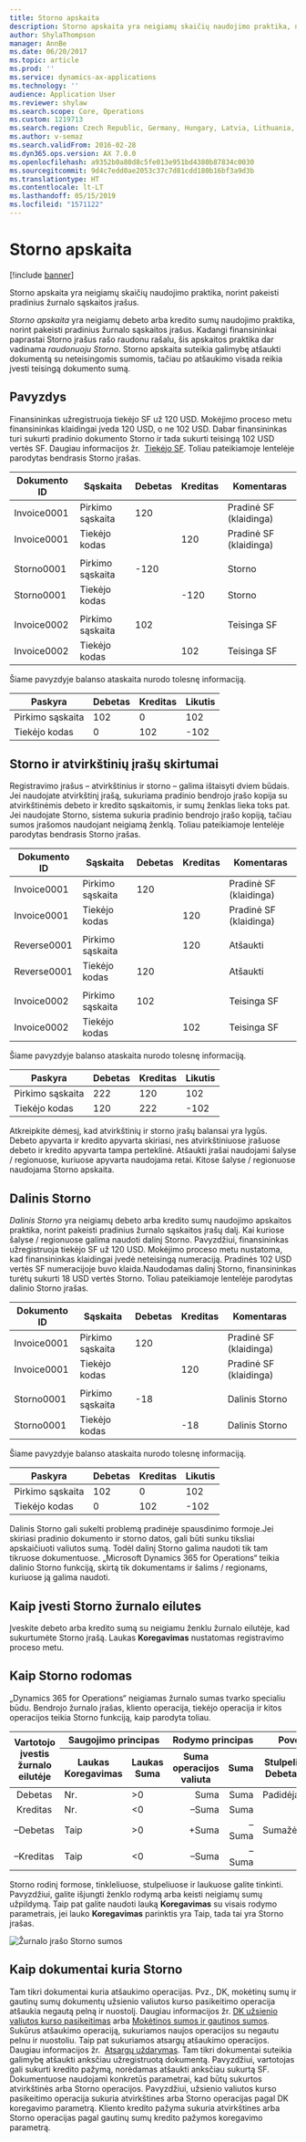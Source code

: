 ```yaml
---
title: Storno apskaita
description: Storno apskaita yra neigiamų skaičių naudojimo praktika, norint pakeisti pradinius žurnalo sąskaitos įrašus.
author: ShylaThompson
manager: AnnBe
ms.date: 06/20/2017
ms.topic: article
ms.prod: ''
ms.service: dynamics-ax-applications
ms.technology: ''
audience: Application User
ms.reviewer: shylaw
ms.search.scope: Core, Operations
ms.custom: 1219713
ms.search.region: Czech Republic, Germany, Hungary, Latvia, Lithuania, Poland, Russia
ms.author: v-semaz
ms.search.validFrom: 2016-02-28
ms.dyn365.ops.version: AX 7.0.0
ms.openlocfilehash: a9352b0a80d8c5fe013e951bd4380b87834c0030
ms.sourcegitcommit: 9d4c7edd0ae2053c37c7d81cdd180b16bf3a9d3b
ms.translationtype: HT
ms.contentlocale: lt-LT
ms.lasthandoff: 05/15/2019
ms.locfileid: "1571122"
---
```

# <a name="storno-accounting"></a>Storno apskaita

[!include [banner](../includes/banner.md)]

Storno apskaita yra neigiamų skaičių naudojimo praktika, norint pakeisti pradinius žurnalo sąskaitos įrašus.

*Storno apskaita* yra neigiamų debeto arba kredito sumų naudojimo praktika, norint pakeisti pradinius žurnalo sąskaitos įrašus. Kadangi finansininkai paprastai Storno įrašus rašo raudonu rašalu, šis apskaitos praktika dar vadinama *raudonuoju Storno*. Storno apskaita suteikia galimybę atšaukti dokumentą su neteisingomis sumomis, tačiau po atšaukimo visada reikia įvesti teisingą dokumento sumą.

## <a name="example"></a>Pavyzdys
Finansininkas užregistruoja tiekėjo SF už 120 USD. Mokėjimo proceso metu finansininkas klaidingai įveda 120 USD, o ne 102 USD. Dabar finansininkas turi sukurti pradinio dokumento Storno ir tada sukurti teisingą 102 USD vertės SF. Daugiau informacijos žr.  [Tiekėjo SF](../accounts-payable/vendor-invoices-overview.md). Toliau pateikiamoje lentelėje parodytas bendrasis Storno įrašas.

| **Dokumento ID** | **Sąskaita** | **Debetas** | **Kreditas** | **Komentaras**                  |
|-----------------|-------------|-----------|------------|------------------------------|
| Invoice0001     | Pirkimo sąskaita   | 120       |            | Pradinė SF (klaidinga) |
| Invoice0001     | Tiekėjo kodas  |           | 120        | Pradinė SF (klaidinga) |
|                 |             |           |            |                              |
| Storno0001      | Pirkimo sąskaita   | -120     |            | Storno                       |
| Storno0001      | Tiekėjo kodas  |           | -120      | Storno                       |
|                 |             |           |            |                              |
| Invoice0002     | Pirkimo sąskaita   | 102       |            | Teisinga SF              |
| Invoice0002     | Tiekėjo kodas  |           | 102        | Teisinga SF              |

Šiame pavyzdyje balanso ataskaita nurodo tolesnę informaciją.

| Paskyra    | Debetas | Kreditas | Likutis |
|------------|-------|--------|---------|
| Pirkimo sąskaita  | 102   | 0      | 102     |
| Tiekėjo kodas | 0     | 102    | -102    |

## <a name="differences-between-storno-and-reverse-entries"></a>Storno ir atvirkštinių įrašų skirtumai
Registravimo įrašus – atvirkštinius ir storno – galima ištaisyti dviem būdais. Jei naudojate atvirkštinį įrašą, sukuriama pradinio bendrojo įrašo kopija su atvirkštinėmis debeto ir kredito sąskaitomis, ir sumų ženklas lieka toks pat. Jei naudojate Storno, sistema sukuria pradinio bendrojo įrašo kopiją, tačiau sumos įrašomos naudojant neigiamą ženklą. Toliau pateikiamoje lentelėje parodytas bendrasis Storno įrašas.

| **Dokumento ID** | **Sąskaita** | **Debetas** | **Kreditas** | **Komentaras**                  |
|-----------------|-------------|-----------|------------|------------------------------|
| Invoice0001     | Pirkimo sąskaita   | 120       |            | Pradinė SF (klaidinga) |
| Invoice0001     | Tiekėjo kodas  |           | 120        | Pradinė SF (klaidinga) |
|                 |             |           |            |                              |
| Reverse0001     | Pirkimo sąskaita   |           | 120        | Atšaukti                      |
| Reverse0001     | Tiekėjo kodas  | 120       |            | Atšaukti                      |
|                 |             |           |            |                              |
| Invoice0002     | Pirkimo sąskaita   | 102       |            | Teisinga SF              |
| Invoice0002     | Tiekėjo kodas  |           | 102        | Teisinga SF              |

Šiame pavyzdyje balanso ataskaita nurodo tolesnę informaciją.

| Paskyra    | Debetas | Kreditas | Likutis |
|------------|-------|--------|---------|
| Pirkimo sąskaita  | 222   | 120    | 102     |
| Tiekėjo kodas | 120   | 222    | -102    |

Atkreipkite dėmesį, kad atvirkštinių ir storno įrašų balansai yra lygūs. Debeto apyvarta ir kredito apyvarta skiriasi, nes atvirkštiniuose įrašuose debeto ir kredito apyvarta tampa perteklinė. Atšaukti įrašai naudojami šalyse / regionuose, kuriuose apyvarta naudojama retai. Kitose šalyse / regionuose naudojama Storno apskaita.

## <a name="partial-storno"></a>Dalinis Storno
*Dalinis Storno* yra neigiamų debeto arba kredito sumų naudojimo apskaitos praktika, norint pakeisti pradinius žurnalo sąskaitos įrašų dalį. Kai kuriose šalyse / regionuose galima naudoti dalinį Storno. Pavyzdžiui, finansininkas užregistruoja tiekėjo SF už 120 USD. Mokėjimo proceso metu nustatoma, kad finansininkas klaidingai įvedė neteisingą numeraciją. Pradinės 102 USD vertės SF numeracijoje buvo klaida.Naudodamas dalinį Storno, finansininkas turėtų sukurti 18 USD vertės Storno. Toliau pateikiamoje lentelėje parodytas dalinio Storno įrašas.

| **Dokumento ID** | **Sąskaita** | **Debetas** | **Kreditas** | **Komentaras**                  |
|-----------------|-------------|-----------|------------|------------------------------|
| Invoice0001     | Pirkimo sąskaita   | 120       |            | Pradinė SF (klaidinga) |
| Invoice0001     | Tiekėjo kodas  |           | 120        | Pradinė SF (klaidinga) |
|                 |             |           |            |                              |
| Storno0001      | Pirkimo sąskaita   | \-18      |            | Dalinis Storno               |
| Storno0001      | Tiekėjo kodas  |           | \-18       | Dalinis Storno               |

Šiame pavyzdyje balanso ataskaita nurodo tolesnę informaciją.

| Paskyra    | Debetas | Kreditas | Likutis |
|------------|-------|--------|---------|
| Pirkimo sąskaita  | 102   | 0      | 102     |
| Tiekėjo kodas | 0     | 102    | -102    |

Dalinis Storno gali sukelti problemą pradinėje spausdinimo formoje.Jei skiriasi pradinio dokumento ir storno datos, gali būti sunku tiksliai apskaičiuoti valiutos sumą. Todėl dalinį Storno galima naudoti tik tam tikruose dokumentuose. „Microsoft Dynamics 365 for Operations“ teikia dalinio Storno funkciją, skirtą tik dokumentams ir šalims / regionams, kuriuose ją galima naudoti.

## <a name="how-to-enter-stornoon-journal-lines"></a>Kaip įvesti Storno žurnalo eilutes
Įveskite debeto arba kredito sumą su neigiamu ženklu žurnalo eilutėje, kad sukurtumėte Storno įrašą. Laukas **Koregavimas** nustatomas registravimo proceso metu. 

## <a name="how-storno-is-displayed"></a>Kaip Storno rodomas
„Dynamics 365 for Operations“ neigiamas žurnalo sumas tvarko specialiu būdu. Bendrojo žurnalo įrašas, kliento operacija, tiekėjo operacija ir kitos operacijos teikia Storno funkciją, kaip parodyta toliau.

<table>
<thead>
<tr class="row-1">
<th class="column-1" rowspan="2">Vartotojo įvestis žurnalo eilutėje</th>
<th class="column-2" colspan="2">Saugojimo principas</th>
<th class="column-4" colspan="2">Rodymo principas</th>
<th class="column-6" colspan="3">Poveikis išrašo ataskaitai</th>
</tr>
<tr class="row-1">
<th class="column-2">Laukas Koregavimas</th>
<th class="column-3">Laukas Suma</th>
<th class="column-4">Suma operacijos valiuta</th>
<th class="column-5">Suma</th>
<th class="column-6">Stulpelis Debetas</th>
<th class="column-7">Stulpelis Kreditas</th>
<th class="column-8">Stulpelis Balansas</th>
</tr>
</thead>
<tbody>
<tr class="row-2">
<td class="column-1"> Debetas</td>
<td class="column-2">Nr.</td>
<td class="column-3">&gt;0</td>
<td class="column-4" align="right">Suma</td>
<td class="column-5" align="right">Suma</td>
<td class="column-6">Padidėja</td>
<td class="column-7"></td>
<td class="column-8">Padidėja</td>
</tr>
<tr class="row-3">
<td class="column-1"> Kreditas</td>
<td class="column-2">Nr.</td>
<td class="column-3">&lt;0</td>
<td class="column-4" align="right">–Suma</td>
<td class="column-5" align="right">Suma</td>
<td class="column-6"></td>
<td class="column-7">Padidėja</td>
<td class="column-8">Sumažėja</td>
</tr>
<tr class="row-4">
<td class="column-1">–Debetas</td>
<td class="column-2">Taip</td>
<td class="column-3">&gt;0</td>
<td class="column-4" align="right">+Suma</td>
<td class="column-5" align="right">–Suma</td>
<td class="column-6">Sumažėja</td>
<td class="column-7"></td>
<td class="column-8">Padidėja</td>
</tr>
<tr class="row-5">
<td class="column-1">–Kreditas</td>
<td class="column-2">Taip</td>
<td class="column-3">&lt;0</td>
<td class="column-4" align="right">–Suma</td>
<td class="column-5" align="right">–Suma</td>
<td class="column-6"></td>
<td class="column-7">Sumažėja</td>
<td class="column-8">Sumažėja</td>
</tr>
</tbody>
</table>

Storno rodinį formose, tinkleliuose, stulpeliuose ir laukuose galite tinkinti. Pavyzdžiui, galite išjungti ženklo rodymą arba keisti neigiamų sumų užpildymą. Taip pat galite naudoti lauką **Koregavimas** su visais rodymo parametrais, jei lauko **Koregavimas** parinktis yra Taip, tada tai yra Storno įrašas.

![Žurnalo įrašo Storno sumos](./media/journal-storno.png)

## <a name="how-documents-create-storno"></a>Kaip dokumentai kuria Storno
Tam tikri dokumentai kuria atšaukimo operacijas. Pvz., DK, mokėtinų sumų ir gautinų sumų dokumentų užsienio valiutos kurso pasikeitimo operacija atšaukia negautą pelną ir nuostolį. Daugiau informacijos žr. [DK užsienio valiutos kurso pasikeitimas](../general-ledger/foreign-currency-revaluation-general-ledger.md) arba [Mokėtinos sumos ir gautinos sumos](../cash-bank-management/foreign-currency-revaluation-accounts-payable-accounts-receivable.md). Sukūrus atšaukimo operaciją, sukuriamos naujos operacijos su negautu pelnu ir nuostoliu. Taip pat sukuriamos atsargų atšaukimo operacijos. Daugiau informacijos žr.  [Atsargų uždarymas](../../supply-chain/cost-management/inventory-close.md). Tam tikri dokumentai suteikia galimybę atšaukti anksčiau užregistruotą dokumentą. Pavyzdžiui, vartotojas gali sukurti kredito pažymą, norėdamas atšaukti anksčiau sukurtą SF. Dokumentuose naudojami konkretūs parametrai, kad būtų sukurtos atvirkštinės arba Storno operacijos. Pavyzdžiui, užsienio valiutos kurso pasikeitimo operacija sukuria atvirkštines arba Storno operacijas pagal DK koregavimo parametrą. Kliento kredito pažyma sukuria atvirkštines arba Storno operacijas pagal gautinų sumų kredito pažymos koregavimo parametrą.

